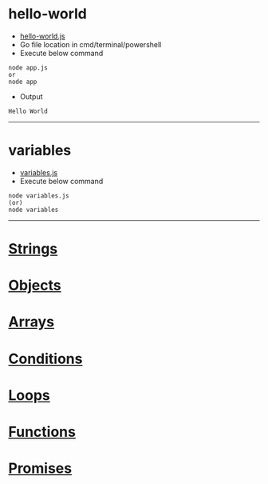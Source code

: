 # hello-world
* [hello-world.js](hello-world.js)
* Go file location in cmd/terminal/powershell
* Execute below command
```
node app.js
or
node app
```
* Output
```
Hello World
```
------
# variables
* [variables.js](variables.js)
* Execute below command
```
node variables.js
(or)
node variables
```
------
# [Strings](strings.js)
# [Objects](objects.js)
# [Arrays](arrays.js)
# [Conditions](conditions.js)
# [Loops](loops.js)
# [Functions](functions.js)
# [Promises](promises.js)